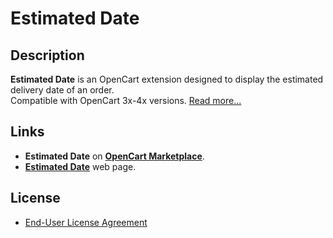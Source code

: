 # Estimated Date

## Description
**Estimated Date** is an OpenCart extension designed to display the estimated delivery date of an order.  
Compatible with OpenCart 3x-4x versions.
[Read more...](./module)

## Links
* **Estimated Date** on **[OpenCart Marketplace](https://www.opencart.com/index.php?route=marketplace/extension/info&extension_id=45684)**.
* **[Estimated Date](https://www.ocmod.space/estimated-date)** web page.

## License
* [End-User License Agreement](EULA.txt)
